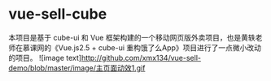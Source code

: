 # vue-sell-cube
本项目是基于 cube-ui 和 Vue 框架构建的一个移动网页版外卖项目，也是黄轶老师在慕课网的《Vue.js2.5 + cube-ui 重构饿了么App》项目进行了一点微小改动的项目。
![image text]http://github.com/xmx134/vue-sell-demo/blob/master/image/主页面动效1.gif
